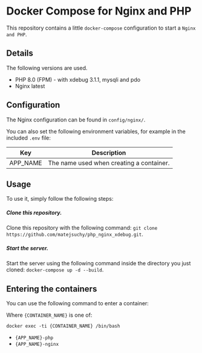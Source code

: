 # Docker Compose for Nginx and PHP

This repository contains a little `docker-compose` configuration to start a `Nginx and PHP`.

## Details

The following versions are used.

* PHP 8.0 (FPM) - with xdebug 3.1.1, mysqli and pdo
* Nginx latest

## Configuration

The Nginx configuration can be found in `config/nginx/`.

You can also set the following environment variables, for example in the included `.env` file:

| Key | Description |
|-----|-------------|
|APP_NAME|The name used when creating a container.|

## Usage

To use it, simply follow the following steps:

##### Clone this repository.

Clone this repository with the following command: `git clone https://github.com/matejsuchy/php_nginx_xdebug.git`.

##### Start the server.

Start the server using the following command inside the directory you just cloned: `docker-compose up -d --build`.

## Entering the containers

You can use the following command to enter a container:

Where `{CONTAINER_NAME}` is one of:

`docker exec -ti {CONTAINER_NAME} /bin/bash`

* `{APP_NAME}-php`
* `{APP_NAME}-nginx`